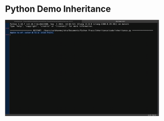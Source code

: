 # Python Demo Inheritance

![Output](https://github.com/VaibhavMojidra/Python---Demo-Inheritance/blob/master/output/output.png)
